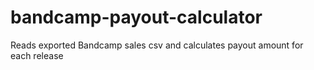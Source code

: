 # bandcamp-payout-calculator
Reads exported Bandcamp sales csv and calculates payout amount for each release
